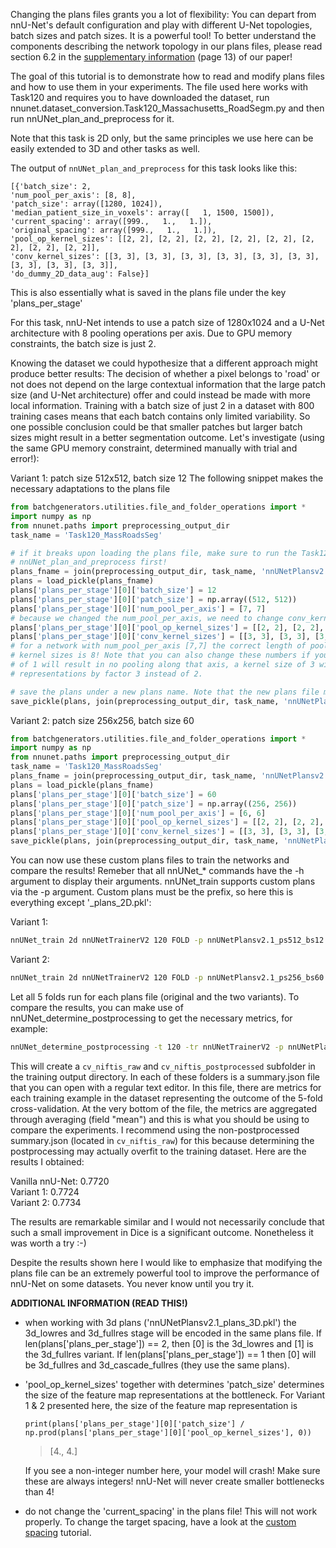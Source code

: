 Changing the plans files grants you a lot of flexibility: You can depart from nnU-Net's default configuration and play 
with different U-Net topologies, batch sizes and patch sizes. It is a powerful tool!
To better understand the components describing the network topology in our plans files, please read section 6.2 
in the [supplementary information](https://static-content.springer.com/esm/art%3A10.1038%2Fs41592-020-01008-z/MediaObjects/41592_2020_1008_MOESM1_ESM.pdf) 
(page 13) of our paper!
    
The goal of this tutorial is to demonstrate how to read and modify plans files and how to use them in your 
experiments. The file used here works with Task120 and requires you to have downloaded the dataset, run 
nnunet.dataset_conversion.Task120_Massachusetts_RoadSegm.py and then run nnUNet_plan_and_preprocess for it.

Note that this task is 2D only, but the same principles we use here can be easily extended to 3D and other tasks as well.

The output of `nnUNet_plan_and_preprocess` for this task looks like this:

    [{'batch_size': 2, 
    'num_pool_per_axis': [8, 8], 
    'patch_size': array([1280, 1024]), 
    'median_patient_size_in_voxels': array([   1, 1500, 1500]), 
    'current_spacing': array([999.,   1.,   1.]), 
    'original_spacing': array([999.,   1.,   1.]), 
    'pool_op_kernel_sizes': [[2, 2], [2, 2], [2, 2], [2, 2], [2, 2], [2, 2], [2, 2], [2, 2]], 
    'conv_kernel_sizes': [[3, 3], [3, 3], [3, 3], [3, 3], [3, 3], [3, 3], [3, 3], [3, 3], [3, 3]], 
    'do_dummy_2D_data_aug': False}]

This is also essentially what is saved in the plans file under the key 'plans_per_stage'

For this task, nnU-Net intends to use a patch size of 1280x1024 and a U-Net architecture with 8 pooling 
operations per axis. Due to GPU memory constraints, the batch size is just 2.

Knowing the dataset we could hypothesize that a different approach might produce better results: The decision 
of whether a pixel belongs to 'road' or not does not depend on the large contextual information that the large 
patch size (and U-Net architecture) offer and could instead be made with more local information. Training with
a batch size of just 2 in a dataset with 800 training cases means that each batch contains only limited variability.
So one possible conclusion could be that smaller patches but larger batch sizes might result in a better 
segmentation outcome. Let's investigate (using the same GPU memory constraint, determined manually with trial 
and error!):

Variant 1: patch size 512x512, batch size 12
The following snippet makes the necessary adaptations to the plans file

```python
from batchgenerators.utilities.file_and_folder_operations import *
import numpy as np
from nnunet.paths import preprocessing_output_dir
task_name = 'Task120_MassRoadsSeg'

# if it breaks upon loading the plans file, make sure to run the Task120 dataset conversion and
# nnUNet_plan_and_preprocess first!
plans_fname = join(preprocessing_output_dir, task_name, 'nnUNetPlansv2.1_plans_2D.pkl')
plans = load_pickle(plans_fname)
plans['plans_per_stage'][0]['batch_size'] = 12
plans['plans_per_stage'][0]['patch_size'] = np.array((512, 512))
plans['plans_per_stage'][0]['num_pool_per_axis'] = [7, 7]
# because we changed the num_pool_per_axis, we need to change conv_kernel_sizes and pool_op_kernel_sizes as well!
plans['plans_per_stage'][0]['pool_op_kernel_sizes'] = [[2, 2], [2, 2], [2, 2], [2, 2], [2, 2], [2, 2], [2, 2]]
plans['plans_per_stage'][0]['conv_kernel_sizes'] = [[3, 3], [3, 3], [3, 3], [3, 3], [3, 3], [3, 3], [3, 3], [3, 3]]
# for a network with num_pool_per_axis [7,7] the correct length of pool kernel sizes is 7 and the length of conv
# kernel sizes is 8! Note that you can also change these numbers if you believe it makes sense. A pool kernel size
# of 1 will result in no pooling along that axis, a kernel size of 3 will reduce the size of the feature map
# representations by factor 3 instead of 2.

# save the plans under a new plans name. Note that the new plans file must end with _plans_2D.pkl!
save_pickle(plans, join(preprocessing_output_dir, task_name, 'nnUNetPlansv2.1_ps512_bs12_plans_2D.pkl'))
```


Variant 2: patch size 256x256, batch size 60

```python
from batchgenerators.utilities.file_and_folder_operations import *
import numpy as np
from nnunet.paths import preprocessing_output_dir
task_name = 'Task120_MassRoadsSeg'
plans_fname = join(preprocessing_output_dir, task_name, 'nnUNetPlansv2.1_plans_2D.pkl')
plans = load_pickle(plans_fname)
plans['plans_per_stage'][0]['batch_size'] = 60
plans['plans_per_stage'][0]['patch_size'] = np.array((256, 256))
plans['plans_per_stage'][0]['num_pool_per_axis'] = [6, 6]
plans['plans_per_stage'][0]['pool_op_kernel_sizes'] = [[2, 2], [2, 2], [2, 2], [2, 2], [2, 2], [2, 2]]
plans['plans_per_stage'][0]['conv_kernel_sizes'] = [[3, 3], [3, 3], [3, 3], [3, 3], [3, 3], [3, 3], [3, 3]]
save_pickle(plans, join(preprocessing_output_dir, task_name, 'nnUNetPlansv2.1_ps256_bs60_plans_2D.pkl'))
```

You can now use these custom plans files to train the networks and compare the results! Remeber that all nnUNet_* 
commands have the -h argument to display their arguments. nnUNet_train supports custom plans via the -p argument. 
Custom plans must be the prefix, so here this is everything except '_plans_2D.pkl':

Variant 1:
```bash
nnUNet_train 2d nnUNetTrainerV2 120 FOLD -p nnUNetPlansv2.1_ps512_bs12
```

Variant 2:
```bash
nnUNet_train 2d nnUNetTrainerV2 120 FOLD -p nnUNetPlansv2.1_ps256_bs60
```


Let all 5 folds run for each plans file (original and the two variants). To compare the results, you can make use of
nnUNet_determine_postprocessing to get the necessary metrics, for example:

```bash
nnUNet_determine_postprocessing -t 120 -tr nnUNetTrainerV2 -p nnUNetPlansv2.1_ps512_bs12 -m 2d
```

This will create a `cv_niftis_raw` and `cv_niftis_postprocessed` subfolder in the training output directory. In each
 of these folders is a summary.json file that you can open with a regular text editor. In this file, there are metrics 
 for each training example in the dataset representing the outcome of the 5-fold cross-validation. At the very bottom 
 of the file, the metrics are aggregated through averaging (field "mean") and this is what you should be using to 
 compare the experiments. I recommend using the non-postprocessed summary.json (located in `cv_niftis_raw`) for this 
 because determining the postprocessing may actually overfit to the training dataset. Here are the results I obtained:
 
Vanilla nnU-Net:    0.7720\
Variant 1: 0.7724\
Variant 2: 0.7734

The results are remarkable similar and I would not necessarily conclude that such a small improvement in Dice is a 
significant outcome. Nonetheless it was worth a try :-)

Despite the results shown here I would like to emphasize that modifying the plans file can be an extremely powerful 
tool to improve the performance of nnU-Net on some datasets. You never know until you try it.

**ADDITIONAL INFORMATION (READ THIS!)**

  - when working with 3d plans ('nnUNetPlansv2.1_plans_3D.pkl') the 3d_lowres and 3d_fullres stage will be encoded 
    in the same plans file. If len(plans['plans_per_stage']) == 2, then [0] is the 3d_lowres and [1] is the 
    3d_fullres variant. If len(plans['plans_per_stage']) == 1 then [0] will be 3d_fullres and 3d_cascade_fullres 
    (they use the same plans).
    
  - 'pool_op_kernel_sizes' together with determines 'patch_size' determines the size of the feature map 
    representations at the bottleneck. For Variant 1 & 2 presented here, the size of the feature map representation is
    
    `print(plans['plans_per_stage'][0]['patch_size'] / np.prod(plans['plans_per_stage'][0]['pool_op_kernel_sizes'], 0))`
    
    > [4., 4.]
    
    If you see a non-integer number here, your model will crash! Make sure these are always integers!
    nnU-Net will never create smaller bottlenecks than 4!

  - do not change the 'current_spacing' in the plans file! This will not work properly. To change the target spacing, 
  have a look at the [custom spacing](custom_spacing.md) tutorial.